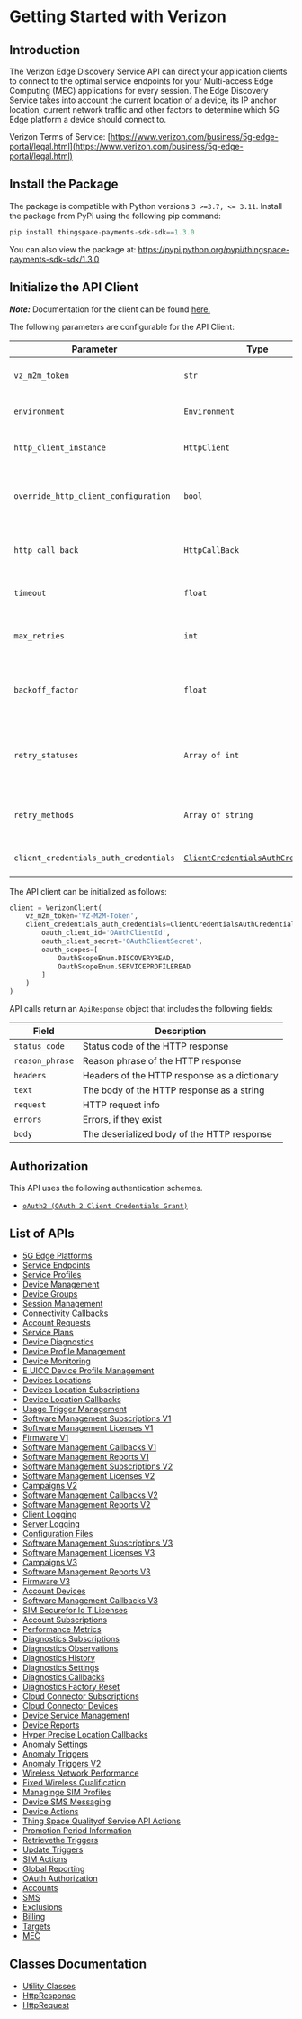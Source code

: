 
# Getting Started with Verizon

## Introduction

The Verizon Edge Discovery Service API can direct your application clients to connect to the optimal service endpoints for your Multi-access Edge Computing (MEC) applications for every session. The Edge Discovery Service takes into account the current location of a device, its IP anchor location, current network traffic and other factors to determine which 5G Edge platform a device should connect to.

Verizon Terms of Service: [https://www.verizon.com/business/5g-edge-portal/legal.html](https://www.verizon.com/business/5g-edge-portal/legal.html)

## Install the Package

The package is compatible with Python versions `3 >=3.7, <= 3.11`.
Install the package from PyPi using the following pip command:

```python
pip install thingspace-payments-sdk-sdk==1.3.0
```

You can also view the package at:
https://pypi.python.org/pypi/thingspace-payments-sdk-sdk/1.3.0

## Initialize the API Client

**_Note:_** Documentation for the client can be found [here.](https://www.github.com/itsAdee/thingspace-payments-sdk-python-sdk/tree/1.3.0/doc/client.md)

The following parameters are configurable for the API Client:

| Parameter | Type | Description |
|  --- | --- | --- |
| `vz_m2m_token` | `str` | M2M Session Token ([How to generate an M2M session token?](page:getting-started/5g-edge-developer-creds-token#obtaining-a-vz-m2m-session-token-programmatically)) |
| `environment` | `Environment` | The API environment. <br> **Default: `Environment.PRODUCTION`** |
| `http_client_instance` | `HttpClient` | The Http Client passed from the sdk user for making requests |
| `override_http_client_configuration` | `bool` | The value which determines to override properties of the passed Http Client from the sdk user |
| `http_call_back` | `HttpCallBack` | The callback value that is invoked before and after an HTTP call is made to an endpoint |
| `timeout` | `float` | The value to use for connection timeout. <br> **Default: 60** |
| `max_retries` | `int` | The number of times to retry an endpoint call if it fails. <br> **Default: 0** |
| `backoff_factor` | `float` | A backoff factor to apply between attempts after the second try. <br> **Default: 2** |
| `retry_statuses` | `Array of int` | The http statuses on which retry is to be done. <br> **Default: [408, 413, 429, 500, 502, 503, 504, 521, 522, 524]** |
| `retry_methods` | `Array of string` | The http methods on which retry is to be done. <br> **Default: ['GET', 'PUT']** |
| `client_credentials_auth_credentials` | [`ClientCredentialsAuthCredentials`](https://www.github.com/itsAdee/thingspace-payments-sdk-python-sdk/tree/1.3.0/doc/$a/https://www.github.com/itsAdee/thingspace-payments-sdk-python-sdk/tree/1.3.0/oauth-2-client-credentials-grant.md) | The credential object for OAuth 2 Client Credentials Grant |

The API client can be initialized as follows:

```python
client = VerizonClient(
    vz_m2m_token='VZ-M2M-Token',
    client_credentials_auth_credentials=ClientCredentialsAuthCredentials(
        oauth_client_id='OAuthClientId',
        oauth_client_secret='OAuthClientSecret',
        oauth_scopes=[
            OauthScopeEnum.DISCOVERYREAD,
            OauthScopeEnum.SERVICEPROFILEREAD
        ]
    )
)
```

API calls return an `ApiResponse` object that includes the following fields:

| Field | Description |
|  --- | --- |
| `status_code` | Status code of the HTTP response |
| `reason_phrase` | Reason phrase of the HTTP response |
| `headers` | Headers of the HTTP response as a dictionary |
| `text` | The body of the HTTP response as a string |
| `request` | HTTP request info |
| `errors` | Errors, if they exist |
| `body` | The deserialized body of the HTTP response |

## Authorization

This API uses the following authentication schemes.

* [`oAuth2 (OAuth 2 Client Credentials Grant)`](https://www.github.com/itsAdee/thingspace-payments-sdk-python-sdk/tree/1.3.0/doc/$a/https://www.github.com/itsAdee/thingspace-payments-sdk-python-sdk/tree/1.3.0/oauth-2-client-credentials-grant.md)

## List of APIs

* [5G Edge Platforms](https://www.github.com/itsAdee/thingspace-payments-sdk-python-sdk/tree/1.3.0/doc/controllers/5g-edge-platforms.md)
* [Service Endpoints](https://www.github.com/itsAdee/thingspace-payments-sdk-python-sdk/tree/1.3.0/doc/controllers/service-endpoints.md)
* [Service Profiles](https://www.github.com/itsAdee/thingspace-payments-sdk-python-sdk/tree/1.3.0/doc/controllers/service-profiles.md)
* [Device Management](https://www.github.com/itsAdee/thingspace-payments-sdk-python-sdk/tree/1.3.0/doc/controllers/device-management.md)
* [Device Groups](https://www.github.com/itsAdee/thingspace-payments-sdk-python-sdk/tree/1.3.0/doc/controllers/device-groups.md)
* [Session Management](https://www.github.com/itsAdee/thingspace-payments-sdk-python-sdk/tree/1.3.0/doc/controllers/session-management.md)
* [Connectivity Callbacks](https://www.github.com/itsAdee/thingspace-payments-sdk-python-sdk/tree/1.3.0/doc/controllers/connectivity-callbacks.md)
* [Account Requests](https://www.github.com/itsAdee/thingspace-payments-sdk-python-sdk/tree/1.3.0/doc/controllers/account-requests.md)
* [Service Plans](https://www.github.com/itsAdee/thingspace-payments-sdk-python-sdk/tree/1.3.0/doc/controllers/service-plans.md)
* [Device Diagnostics](https://www.github.com/itsAdee/thingspace-payments-sdk-python-sdk/tree/1.3.0/doc/controllers/device-diagnostics.md)
* [Device Profile Management](https://www.github.com/itsAdee/thingspace-payments-sdk-python-sdk/tree/1.3.0/doc/controllers/device-profile-management.md)
* [Device Monitoring](https://www.github.com/itsAdee/thingspace-payments-sdk-python-sdk/tree/1.3.0/doc/controllers/device-monitoring.md)
* [E UICC Device Profile Management](https://www.github.com/itsAdee/thingspace-payments-sdk-python-sdk/tree/1.3.0/doc/controllers/e-uicc-device-profile-management.md)
* [Devices Locations](https://www.github.com/itsAdee/thingspace-payments-sdk-python-sdk/tree/1.3.0/doc/controllers/devices-locations.md)
* [Devices Location Subscriptions](https://www.github.com/itsAdee/thingspace-payments-sdk-python-sdk/tree/1.3.0/doc/controllers/devices-location-subscriptions.md)
* [Device Location Callbacks](https://www.github.com/itsAdee/thingspace-payments-sdk-python-sdk/tree/1.3.0/doc/controllers/device-location-callbacks.md)
* [Usage Trigger Management](https://www.github.com/itsAdee/thingspace-payments-sdk-python-sdk/tree/1.3.0/doc/controllers/usage-trigger-management.md)
* [Software Management Subscriptions V1](https://www.github.com/itsAdee/thingspace-payments-sdk-python-sdk/tree/1.3.0/doc/controllers/software-management-subscriptions-v1.md)
* [Software Management Licenses V1](https://www.github.com/itsAdee/thingspace-payments-sdk-python-sdk/tree/1.3.0/doc/controllers/software-management-licenses-v1.md)
* [Firmware V1](https://www.github.com/itsAdee/thingspace-payments-sdk-python-sdk/tree/1.3.0/doc/controllers/firmware-v1.md)
* [Software Management Callbacks V1](https://www.github.com/itsAdee/thingspace-payments-sdk-python-sdk/tree/1.3.0/doc/controllers/software-management-callbacks-v1.md)
* [Software Management Reports V1](https://www.github.com/itsAdee/thingspace-payments-sdk-python-sdk/tree/1.3.0/doc/controllers/software-management-reports-v1.md)
* [Software Management Subscriptions V2](https://www.github.com/itsAdee/thingspace-payments-sdk-python-sdk/tree/1.3.0/doc/controllers/software-management-subscriptions-v2.md)
* [Software Management Licenses V2](https://www.github.com/itsAdee/thingspace-payments-sdk-python-sdk/tree/1.3.0/doc/controllers/software-management-licenses-v2.md)
* [Campaigns V2](https://www.github.com/itsAdee/thingspace-payments-sdk-python-sdk/tree/1.3.0/doc/controllers/campaigns-v2.md)
* [Software Management Callbacks V2](https://www.github.com/itsAdee/thingspace-payments-sdk-python-sdk/tree/1.3.0/doc/controllers/software-management-callbacks-v2.md)
* [Software Management Reports V2](https://www.github.com/itsAdee/thingspace-payments-sdk-python-sdk/tree/1.3.0/doc/controllers/software-management-reports-v2.md)
* [Client Logging](https://www.github.com/itsAdee/thingspace-payments-sdk-python-sdk/tree/1.3.0/doc/controllers/client-logging.md)
* [Server Logging](https://www.github.com/itsAdee/thingspace-payments-sdk-python-sdk/tree/1.3.0/doc/controllers/server-logging.md)
* [Configuration Files](https://www.github.com/itsAdee/thingspace-payments-sdk-python-sdk/tree/1.3.0/doc/controllers/configuration-files.md)
* [Software Management Subscriptions V3](https://www.github.com/itsAdee/thingspace-payments-sdk-python-sdk/tree/1.3.0/doc/controllers/software-management-subscriptions-v3.md)
* [Software Management Licenses V3](https://www.github.com/itsAdee/thingspace-payments-sdk-python-sdk/tree/1.3.0/doc/controllers/software-management-licenses-v3.md)
* [Campaigns V3](https://www.github.com/itsAdee/thingspace-payments-sdk-python-sdk/tree/1.3.0/doc/controllers/campaigns-v3.md)
* [Software Management Reports V3](https://www.github.com/itsAdee/thingspace-payments-sdk-python-sdk/tree/1.3.0/doc/controllers/software-management-reports-v3.md)
* [Firmware V3](https://www.github.com/itsAdee/thingspace-payments-sdk-python-sdk/tree/1.3.0/doc/controllers/firmware-v3.md)
* [Account Devices](https://www.github.com/itsAdee/thingspace-payments-sdk-python-sdk/tree/1.3.0/doc/controllers/account-devices.md)
* [Software Management Callbacks V3](https://www.github.com/itsAdee/thingspace-payments-sdk-python-sdk/tree/1.3.0/doc/controllers/software-management-callbacks-v3.md)
* [SIM Securefor Io T Licenses](https://www.github.com/itsAdee/thingspace-payments-sdk-python-sdk/tree/1.3.0/doc/controllers/sim-securefor-io-t-licenses.md)
* [Account Subscriptions](https://www.github.com/itsAdee/thingspace-payments-sdk-python-sdk/tree/1.3.0/doc/controllers/account-subscriptions.md)
* [Performance Metrics](https://www.github.com/itsAdee/thingspace-payments-sdk-python-sdk/tree/1.3.0/doc/controllers/performance-metrics.md)
* [Diagnostics Subscriptions](https://www.github.com/itsAdee/thingspace-payments-sdk-python-sdk/tree/1.3.0/doc/controllers/diagnostics-subscriptions.md)
* [Diagnostics Observations](https://www.github.com/itsAdee/thingspace-payments-sdk-python-sdk/tree/1.3.0/doc/controllers/diagnostics-observations.md)
* [Diagnostics History](https://www.github.com/itsAdee/thingspace-payments-sdk-python-sdk/tree/1.3.0/doc/controllers/diagnostics-history.md)
* [Diagnostics Settings](https://www.github.com/itsAdee/thingspace-payments-sdk-python-sdk/tree/1.3.0/doc/controllers/diagnostics-settings.md)
* [Diagnostics Callbacks](https://www.github.com/itsAdee/thingspace-payments-sdk-python-sdk/tree/1.3.0/doc/controllers/diagnostics-callbacks.md)
* [Diagnostics Factory Reset](https://www.github.com/itsAdee/thingspace-payments-sdk-python-sdk/tree/1.3.0/doc/controllers/diagnostics-factory-reset.md)
* [Cloud Connector Subscriptions](https://www.github.com/itsAdee/thingspace-payments-sdk-python-sdk/tree/1.3.0/doc/controllers/cloud-connector-subscriptions.md)
* [Cloud Connector Devices](https://www.github.com/itsAdee/thingspace-payments-sdk-python-sdk/tree/1.3.0/doc/controllers/cloud-connector-devices.md)
* [Device Service Management](https://www.github.com/itsAdee/thingspace-payments-sdk-python-sdk/tree/1.3.0/doc/controllers/device-service-management.md)
* [Device Reports](https://www.github.com/itsAdee/thingspace-payments-sdk-python-sdk/tree/1.3.0/doc/controllers/device-reports.md)
* [Hyper Precise Location Callbacks](https://www.github.com/itsAdee/thingspace-payments-sdk-python-sdk/tree/1.3.0/doc/controllers/hyper-precise-location-callbacks.md)
* [Anomaly Settings](https://www.github.com/itsAdee/thingspace-payments-sdk-python-sdk/tree/1.3.0/doc/controllers/anomaly-settings.md)
* [Anomaly Triggers](https://www.github.com/itsAdee/thingspace-payments-sdk-python-sdk/tree/1.3.0/doc/controllers/anomaly-triggers.md)
* [Anomaly Triggers V2](https://www.github.com/itsAdee/thingspace-payments-sdk-python-sdk/tree/1.3.0/doc/controllers/anomaly-triggers-v2.md)
* [Wireless Network Performance](https://www.github.com/itsAdee/thingspace-payments-sdk-python-sdk/tree/1.3.0/doc/controllers/wireless-network-performance.md)
* [Fixed Wireless Qualification](https://www.github.com/itsAdee/thingspace-payments-sdk-python-sdk/tree/1.3.0/doc/controllers/fixed-wireless-qualification.md)
* [Managinge SIM Profiles](https://www.github.com/itsAdee/thingspace-payments-sdk-python-sdk/tree/1.3.0/doc/controllers/managinge-sim-profiles.md)
* [Device SMS Messaging](https://www.github.com/itsAdee/thingspace-payments-sdk-python-sdk/tree/1.3.0/doc/controllers/device-sms-messaging.md)
* [Device Actions](https://www.github.com/itsAdee/thingspace-payments-sdk-python-sdk/tree/1.3.0/doc/controllers/device-actions.md)
* [Thing Space Qualityof Service API Actions](https://www.github.com/itsAdee/thingspace-payments-sdk-python-sdk/tree/1.3.0/doc/controllers/thing-space-qualityof-service-api-actions.md)
* [Promotion Period Information](https://www.github.com/itsAdee/thingspace-payments-sdk-python-sdk/tree/1.3.0/doc/controllers/promotion-period-information.md)
* [Retrievethe Triggers](https://www.github.com/itsAdee/thingspace-payments-sdk-python-sdk/tree/1.3.0/doc/controllers/retrievethe-triggers.md)
* [Update Triggers](https://www.github.com/itsAdee/thingspace-payments-sdk-python-sdk/tree/1.3.0/doc/controllers/update-triggers.md)
* [SIM Actions](https://www.github.com/itsAdee/thingspace-payments-sdk-python-sdk/tree/1.3.0/doc/controllers/sim-actions.md)
* [Global Reporting](https://www.github.com/itsAdee/thingspace-payments-sdk-python-sdk/tree/1.3.0/doc/controllers/global-reporting.md)
* [OAuth Authorization](https://www.github.com/itsAdee/thingspace-payments-sdk-python-sdk/tree/1.3.0/doc/controllers/oauth-authorization.md)
* [Accounts](https://www.github.com/itsAdee/thingspace-payments-sdk-python-sdk/tree/1.3.0/doc/controllers/accounts.md)
* [SMS](https://www.github.com/itsAdee/thingspace-payments-sdk-python-sdk/tree/1.3.0/doc/controllers/sms.md)
* [Exclusions](https://www.github.com/itsAdee/thingspace-payments-sdk-python-sdk/tree/1.3.0/doc/controllers/exclusions.md)
* [Billing](https://www.github.com/itsAdee/thingspace-payments-sdk-python-sdk/tree/1.3.0/doc/controllers/billing.md)
* [Targets](https://www.github.com/itsAdee/thingspace-payments-sdk-python-sdk/tree/1.3.0/doc/controllers/targets.md)
* [MEC](https://www.github.com/itsAdee/thingspace-payments-sdk-python-sdk/tree/1.3.0/doc/controllers/mec.md)

## Classes Documentation

* [Utility Classes](https://www.github.com/itsAdee/thingspace-payments-sdk-python-sdk/tree/1.3.0/doc/utility-classes.md)
* [HttpResponse](https://www.github.com/itsAdee/thingspace-payments-sdk-python-sdk/tree/1.3.0/doc/http-response.md)
* [HttpRequest](https://www.github.com/itsAdee/thingspace-payments-sdk-python-sdk/tree/1.3.0/doc/http-request.md)

